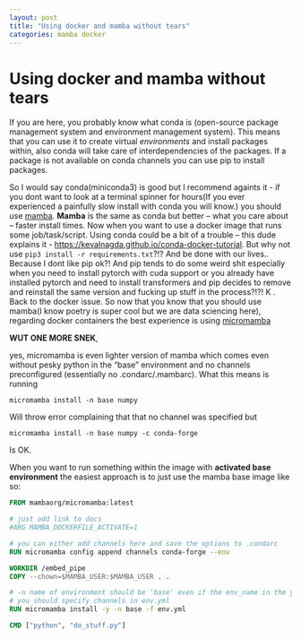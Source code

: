 ```yaml
---
layout: post
title: "Using docker and mamba without tears"
categories: mamba docker
---
```


# Using docker and mamba without tears
If you are here, you probably know what conda is (open-source package management system and environment management system). This means that you can use it to create virtual _environments_ and install packages within, also conda will take care of interdependencies of the packages. If a package is not available on conda channels you can use pip to install packages.

So I would say conda(miniconda3) is good but I recommend againts it - if you dont want to look at a terminal spinner for hours(If you ever experienced a painfully slow install with conda you will know.) you should use [mamba](https://mamba.readthedocs.io/en/latest/installation/mamba-installation.html).
**Mamba** is the same as conda but better – what you care about – faster install times. Now when you want to use a docker image that runs some job/task/script.
Using conda could be a bit of a trouble – this dude explains it - https://kevalnagda.github.io/conda-docker-tutorial. But why not use `pip3 install -r requirements.txt`?!? And be done with our lives.. Because I dont like pip ok?!
And pip tends to do some weird shit especially when you need to install pytorch with cuda support or you already have installed pytorch and need to install transformers and pip decides to remove and reinstall the same version and fucking up stuff in the process?!?! K .
Back to the docker issue. So now that you know that you should use mamba(I know poetry is super cool but we are data sciencing here), regarding docker containers the best experience is using 
[micromamba](https://mamba.readthedocs.io/en/latest/installation/micromamba-installation.html) 

**WUT ONE MORE SNEK**,

yes, micromamba is even lighter version of mamba which comes even without pesky python in the “base” environment and no channels preconfigured (essentially no .condarc/.mambarc). What this means is running 

```
micromamba install -n base numpy
```

Will throw error complaining that that no channel was specified but 
```
micromamba install -n base numpy -c conda-forge
```
Is OK. 

When you want to run something within the image with **activated base environment** the easiest approach is to just use the mamba base image like so:
```Dockerfile
FROM mambaorg/micromamba:latest

# just add link to docs
#ARG MAMBA_DOCKERFILE_ACTIVATE=1

# you can either add channels here and save the options to .condarc
RUN micromamba config append channels conda-forge --env 

WORKDIR /embed_pipe
COPY --chown=$MAMBA_USER:$MAMBA_USER . .

# -n name of environment should be 'base' even if the env_name in the yml file is env15
# you should specify channels in env.yml
RUN micromamba install -y -n base -f env.yml

CMD ["python", "do_stuff.py"]
```
